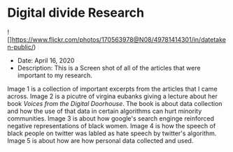 # Digital divide Research

![]https://www.flickr.com/photos/170563978@N08/49781414301/in/datetaken-public/)

- Date: April 16, 2020
- Description: This is a Screen shot of all of the articles that were important to my research.

Image 1 is a collection of important excerpts from the articles that I came across. Image 2 is a picutre of virgina eubanks giving a lecture about her book _Voices from the Digital Doorhouse_. The book is about data collection and how the use of that data in certain algorithms can hurt minority communities. Image 3 is about how google's search enginge reinforced negative representations of black women. Image 4 is how the speech of black people on twitter was labled as hate speech by twitter's algorithm. Image 5 is about how are how personal data collected and used.

